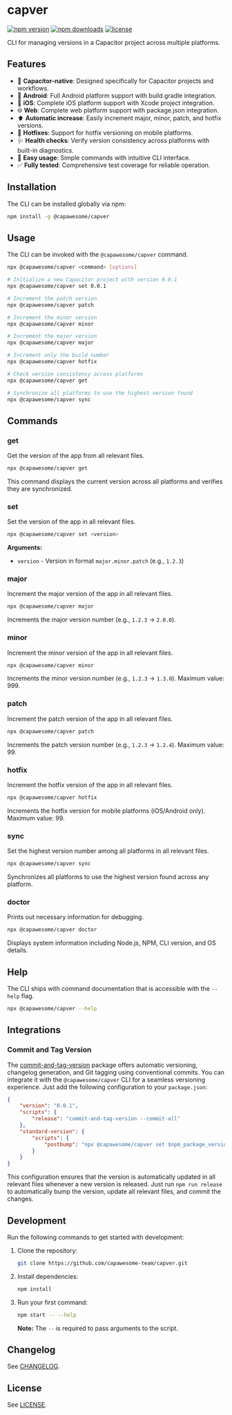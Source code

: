 # capver

[![npm version](https://img.shields.io/npm/v/capver)](https://www.npmjs.com/package/capver)
[![npm downloads](https://img.shields.io/npm/dm/capver)](https://www.npmjs.com/package/capver)
[![license](https://img.shields.io/npm/l/capver)](https://github.com/capawesome-team/capver/blob/main/LICENSE)

CLI for managing versions in a Capacitor project across multiple platforms. 

## Features

- 📱 **Capacitor-native**: Designed specifically for Capacitor projects and workflows.
- 🤖 **Android**: Full Android platform support with build.gradle integration.
- 🍎 **iOS**: Complete iOS platform support with Xcode project integration.
- 🌐 **Web**: Complete web platform support with package.json integration.
- ⬆️ **Automatic increase**: Easily increment major, minor, patch, and hotfix versions.
- 🔧 **Hotfixes**: Support for hotfix versioning on mobile platforms.
- 🩺 **Health checks**: Verify version consistency across platforms with built-in diagnostics.
- 🎯 **Easy usage**: Simple commands with intuitive CLI interface.
- ✅ **Fully tested**: Comprehensive test coverage for reliable operation.

## Installation

The CLI can be installed globally via npm:

```bash
npm install -g @capawesome/capver
```

## Usage

The CLI can be invoked with the `@capawesome/capver` command.

```bash
npx @capawesome/capver <command> [options]
```

```bash
# Initialize a new Capacitor project with version 0.0.1
npx @capawesome/capver set 0.0.1

# Increment the patch version
npx @capawesome/capver patch

# Increment the minor version
npx @capawesome/capver minor

# Increment the major version
npx @capawesome/capver major

# Increment only the build number
npx @capawesome/capver hotfix

# Check version consistency across platforms
npx @capawesome/capver get

# Synchronize all platforms to use the highest version found
npx @capawesome/capver sync
```

## Commands

### get

Get the version of the app from all relevant files.

```bash
npx @capawesome/capver get
```

This command displays the current version across all platforms and verifies they are synchronized.

### set

Set the version of the app in all relevant files.

```bash
npx @capawesome/capver set <version>
```

**Arguments:**
- `version` - Version in format `major.minor.patch` (e.g., `1.2.3`)

### major

Increment the major version of the app in all relevant files.

```bash
npx @capawesome/capver major
```

Increments the major version number (e.g., `1.2.3` → `2.0.0`).

### minor

Increment the minor version of the app in all relevant files.

```bash
npx @capawesome/capver minor
```

Increments the minor version number (e.g., `1.2.3` → `1.3.0`). Maximum value: 999.

### patch

Increment the patch version of the app in all relevant files.

```bash
npx @capawesome/capver patch
```

Increments the patch version number (e.g., `1.2.3` → `1.2.4`). Maximum value: 99.

### hotfix

Increment the hotfix version of the app in all relevant files.

```bash
npx @capawesome/capver hotfix
```

Increments the hotfix version for mobile platforms (iOS/Android only). Maximum value: 99.

### sync

Set the highest version number among all platforms in all relevant files.

```bash
npx @capawesome/capver sync
```

Synchronizes all platforms to use the highest version found across any platform.

### doctor

Prints out necessary information for debugging.

```bash
npx @capawesome/capver doctor
```

Displays system information including Node.js, NPM, CLI version, and OS details.

## Help

The CLI ships with command documentation that is accessible with the `--help` flag.

```bash
npx @capawesome/capver --help
```

## Integrations

### Commit and Tag Version

The [commit-and-tag-version](https://www.npmjs.com/package/commit-and-tag-version) package offers automatic versioning, changelog generation, and Git tagging using conventional commits. You can integrate it with the `@capawesome/capver` CLI for a seamless versioning experience. Just add the following configuration to your `package.json`:

```json
{
    "version": "0.0.1",
    "scripts": {
        "release": "commit-and-tag-version --commit-all"
    },
    "standard-version": {
        "scripts": {
            "postbump": "npx @capawesome/capver set $npm_package_version"
        }
    }
}
```

This configuration ensures that the version is automatically updated in all relevant files whenever a new version is released. Just run `npm run release` to automatically bump the version, update all relevant files, and commit the changes.

## Development

Run the following commands to get started with development:

1. Clone the repository:

    ```bash
    git clone https://github.com/capawesome-team/capver.git
    ```

2. Install dependencies:

    ```bash
    npm install
    ```

3. Run your first command:

    ```bash
    npm start -- --help
    ```

    **Note:** The `--` is required to pass arguments to the script.

## Changelog

See [CHANGELOG](./CHANGELOG.md).

## License

See [LICENSE](./LICENSE.md).
